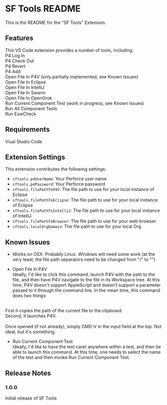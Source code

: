 # SF Tools README

This is the README for the "SF Tools" Extension.

## Features

This VS Code extension provides a number of tools, including:<br />
P4 Log In<br />
P4 Check Out<br />
P4 Revert<br />
P4 Add<br />
Open File In P4V (only partially implemented, see Known Issues)<br />
Open File In Eclipse<br />
Open File In IntelliJ<br />
Open File In Swarm<br />
Open File In OpenGrok<br />
Run Current Component Test (work in progress, see Known Issues)<br />
Run All Component Tests<br />
Run EswCheck<br />

## Requirements

Viual Studio Code

## Extension Settings

This extension contributes the following settings:

* `sftools.p4UserName`: Your Perforce user name
* `sftools.p4Password`: Your Perforce password
* `sftools.filePathToP4V`: The file path to use for your local instance of Eclipse
* `sftools.filePathToEclipse`: The file path to use for your local instance of Eclipse
* `sftools.filePathToIntelliJ`: The file path to use for your local instance of IntelliJ
* `sftools.filePathToBrowser`: The file path to use for your web browser
* `sftools.localOrgDomain`: The file path to use for your local Org

## Known Issues

* Works on OSX.  Probably Linux.  Windows will need some work (at the very least, the file path separators need to be changed from "/" to "\")

* Open File In P4V<br />
Ideally, I'd like to click this command, launch P4V with the path to the file, and then have P4V navigate to the file in its Workspace tree.  At this time, P4V doesn't support AppleScript and doesn't support a parameter passed to it through the command line.  In the mean time, this command does two things:<br />
<br />
First it copies the path of the current file to the clipboard.<br />
Second, it launches P4V.<br />
<br />
Once opened (if not already), simply CMD-V in the input field at the top.  Not ideal, but it's something.

* Run Current Component Test<br />
Ideally, I'd like to have the text caret anywhere within a test, and then be able to launch this command.  At this time, one needs to select the name of the test and then invoke Run Current Component Test.

## Release Notes

### 1.0.0

Initial release of SF Tools
